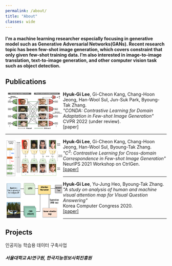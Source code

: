 ```yaml
---
permalink: /about/
title: "About"
classes: wide
---
```


#### I'm a machine learning researcher especially focusing in generative model such as Generative Adversarial Networks(GANs). Recent research topic has been few-shot image generation, which covers constraint that only given few-shot training data. I’m also interested in image-to-image translation, text-to-image generation, and other computer vision task such as object detection.


## Publications
<img align="left" src="https://github.com/komkmm/komkmm.github.io/blob/master/assets/images/conda.png" height="120" width="180"> __Hyuk-Gi Lee__, Gi-Cheon Kang, Chang-Hoon Jeong, Han-Wool Sul, Jun-Suk Park, Byoung-Tak Zhang.   
*"CONDA: Contrastive Learning for Domain Adaptation in Few-shot Image Generation"*    
CVPR 2022 (under review).   
[paper]

---

<img align="left" src="https://github.com/komkmm/komkmm.github.io/blob/master/assets/images/C_3.png" height="120" width="180"> __Hyuk-Gi Lee__, Gi-Cheon Kang, Chang-Hoon Jeong, Han-Wool Sul, Byoung-Tak Zhang.  
*"C<sup>3</sup>:  Contrastive Learning for Cross-domain Correspondence in Few-shot Image Generation"*    
NeurIPS 2021 Workshop on CtrlGen.   
[[paper]](https://github.com/komkmm/komkmm.github.io/blob/master/assets/paper/NIPS_Workshop_camera_ready.pdf)

---

<img align="left" src="https://github.com/komkmm/komkmm.github.io/blob/master/assets/images/kcc2020_thumnail.png" height="120" width="180"> __Hyuk-Gi Lee__, Yu-Jung Heo, Byoung-Tak Zhang.  
*"A study on analysis of human and machine visual attention map for Visual Question Answering"*  
Korea Computer Congress 2020.  
[[paper]](https://github.com/komkmm/komkmm.github.io/blob/master/assets/paper/KCC2020_HGLeeHZ.pdf)

---

## Projects

인공지능 학습용 데이터 구축사업
##### 서울대학교 AI연구원, 한국지능정보사회진흥원
